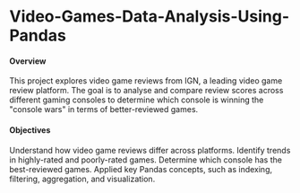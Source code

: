 # Video-Games-Data-Analysis-Using-Pandas
#### Overview

This project explores video game reviews from IGN, a leading video game review platform. The goal is to analyse and compare review scores across different gaming consoles to determine which console is winning the "console wars" in terms of better-reviewed games.

#### Objectives
Understand how video game reviews differ across platforms.
Identify trends in highly-rated and poorly-rated games.
Determine which console has the best-reviewed games.
Applied key Pandas concepts, such as indexing, filtering, aggregation,
and visualization.
